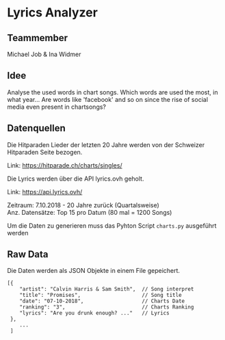 # Lyrics Analyzer

## Teammember
Michael Job & Ina Widmer

## Idee
Analyse the used words in chart songs.
Which words are used the most, in what year...
Are words like 'facebook' and so on since the rise of social media even present in chartsongs?


## Datenquellen
Die Hitparaden Lieder der letzten 20 Jahre werden von der Schweizer Hitparaden Seite bezogen.

Link: https://hitparade.ch/charts/singles/

Die Lyrics werden über die API lyrics.ovh geholt.  

Link: https://api.lyrics.ovh/

  
Zeitraum: 7.10.2018 - 20 Jahre zurück (Quartalsweise)   
Anz. Datensätze: Top 15 pro Datum (80 mal = 1200 Songs)

Um die Daten zu generieren muss das Pyhton Script ```charts.py``` ausgeführt werden

## Raw Data
Die Daten werden als JSON Objekte in einem  File gepeichert. 

```
[{   
    "artist": "Calvin Harris & Sam Smith",  // Song interpret
    "title": "Promises",                    // Song title
    "date": "07-10-2018",                   // Charts Date
    "ranking": "3",                         // Charts Ranking
    "lyrics": "Are you drunk enough? ..."   // Lyrics
 }, 
    ...
 ]

